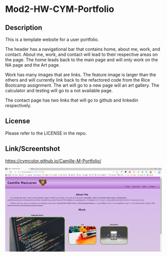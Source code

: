 # Mod2-HW-CYM-Portfolio

## Description

This is a template website for a user portfolio.  


The header has a navigational bar that contains home, about me, work, and contact. About me, work, and contact will lead to their respective areas on the page. The home leads back to the main page and will only work on the NA page and the Art page.


Work has many images that are links. The feature image is larger than the others and will currently link back to the refactored code from the Rice Bootcamp assignment. The art will go to a new page will an art gallery.
The calculator and testing will go to a not available page.


The contact page has two links that will go to github and linkedin respectively.



## License

Please refer to the LICENSE in the repo.


## Link/Screentshot

https://cymcolor.github.io/Camille-M-Portfolio/


![mod2hwscreenshot.](./assets/images/mod2hwscreenshot.PNG)